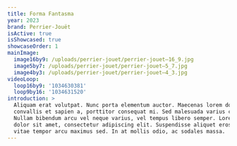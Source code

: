 ```yaml
---
title: Forma Fantasma
year: 2023
brand: Perrier-Jouët
isActive: true
isShowcased: true
showcaseOrder: 1
mainImage:
  image16by9: /uploads/perrier-jouet/perrier-jouet–16_9.jpg
  image5by7: /uploads/perrier-jouet/perrier-jouet–5_7.jpg
  image4by3: /uploads/perrier-jouet/perrier-jouet–4_3.jpg
videoLoop:
  loop16by9: '1034630381'
  loop9by16: '1034631520'
introduction: >
  Aliquam erat volutpat. Nunc porta elementum auctor. Maecenas lorem dolor,
  convallis et sapien a, porttitor consequat mi. Sed malesuada varius commodo.
  Nullam bibendum arcu vel neque varius, vel tempus libero semper. Lorem ipsum
  dolor sit amet, consectetur adipiscing elit. Suspendisse aliquet eros enim,
  vitae tempor arcu maximus sed. In at mollis odio, ac sodales massa.
---
```


